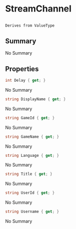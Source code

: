 # StreamChannel

## 
```c#
Derives from ValueType
```

## Summary

No Summary
## Properties

```c#
int Delay { get; } 
```
No Summary
```c#
string DisplayName { get; } 
```
No Summary
```c#
string GameId { get; } 
```
No Summary
```c#
string GameName { get; } 
```
No Summary
```c#
string Language { get; } 
```
No Summary
```c#
string Title { get; } 
```
No Summary
```c#
string UserId { get; } 
```
No Summary
```c#
string Username { get; } 
```
No Summary
